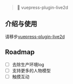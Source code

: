 > 🍰 vuepress-plugin-live2d

## 介绍与使用
请移步[vuepress-plugin-live2d](https://github.com/yanjun0501/vuepress-plugin-live2d)

## Roadmap

- [ ] 去除生产环境log
- [ ] 支持更多的人物模型
- [ ] 触摸互动
